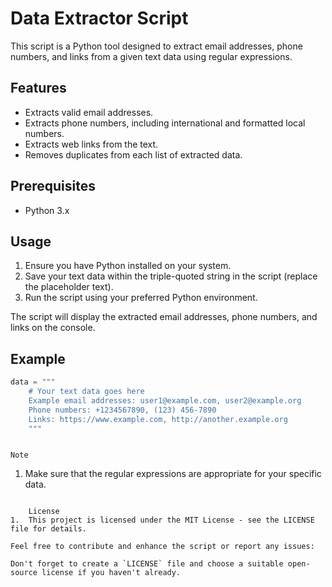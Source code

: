 # Data Extractor Script

This script is a Python tool designed to extract email addresses, phone numbers, and links from a given text data using regular expressions.

## Features

- Extracts valid email addresses.
- Extracts phone numbers, including international and formatted local numbers.
- Extracts web links from the text.
- Removes duplicates from each list of extracted data.

## Prerequisites

- Python 3.x

## Usage

1. Ensure you have Python installed on your system.
2. Save your text data within the triple-quoted string in the script (replace the placeholder text).
3. Run the script using your preferred Python environment.

The script will display the extracted email addresses, phone numbers, and links on the console.

## Example

```python
data = """
    # Your text data goes here
    Example email addresses: user1@example.com, user2@example.org
    Phone numbers: +1234567890, (123) 456-7890
    Links: https://www.example.com, http://another.example.org
    """



```````````````````````````````````````````````````````````````````````````````````````````````````````````````````````````

    Note
1.  Make sure that the regular expressions are appropriate for your specific data.


```````````````````````````````````````````````````````````````````````````````````````````````````````````````````````````

    License
1.  This project is licensed under the MIT License - see the LICENSE file for details.

Feel free to contribute and enhance the script or report any issues:

Don't forget to create a `LICENSE` file and choose a suitable open-source license if you haven't already.
